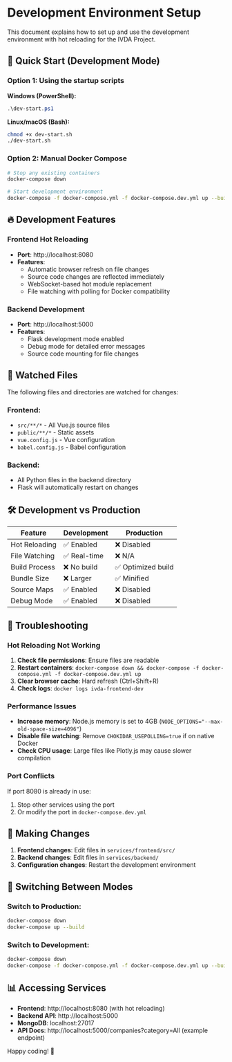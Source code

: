 # Development Environment Setup

This document explains how to set up and use the development environment with hot reloading for the IVDA Project.

## 🚀 Quick Start (Development Mode)

### Option 1: Using the startup scripts

**Windows (PowerShell):**

```powershell
.\dev-start.ps1
```

**Linux/macOS (Bash):**

```bash
chmod +x dev-start.sh
./dev-start.sh
```

### Option 2: Manual Docker Compose

```bash
# Stop any existing containers
docker-compose down

# Start development environment
docker-compose -f docker-compose.yml -f docker-compose.dev.yml up --build
```

## 🔥 Development Features

### Frontend Hot Reloading

- **Port**: http://localhost:8080
- **Features**:
  - Automatic browser refresh on file changes
  - Source code changes are reflected immediately
  - WebSocket-based hot module replacement
  - File watching with polling for Docker compatibility

### Backend Development

- **Port**: http://localhost:5000
- **Features**:
  - Flask development mode enabled
  - Debug mode for detailed error messages
  - Source code mounting for file changes

## 📁 Watched Files

The following files and directories are watched for changes:

### Frontend:

- `src/**/*` - All Vue.js source files
- `public/**/*` - Static assets
- `vue.config.js` - Vue configuration
- `babel.config.js` - Babel configuration

### Backend:

- All Python files in the backend directory
- Flask will automatically restart on changes

## 🛠️ Development vs Production

| Feature       | Development  | Production         |
| ------------- | ------------ | ------------------ |
| Hot Reloading | ✅ Enabled   | ❌ Disabled        |
| File Watching | ✅ Real-time | ❌ N/A             |
| Build Process | ❌ No build  | ✅ Optimized build |
| Bundle Size   | ❌ Larger    | ✅ Minified        |
| Source Maps   | ✅ Enabled   | ❌ Disabled        |
| Debug Mode    | ✅ Enabled   | ❌ Disabled        |

## 🐛 Troubleshooting

### Hot Reloading Not Working

1. **Check file permissions**: Ensure files are readable
2. **Restart containers**: `docker-compose down && docker-compose -f docker-compose.yml -f docker-compose.dev.yml up`
3. **Clear browser cache**: Hard refresh (Ctrl+Shift+R)
4. **Check logs**: `docker logs ivda-frontend-dev`

### Performance Issues

- **Increase memory**: Node.js memory is set to 4GB (`NODE_OPTIONS="--max-old-space-size=4096"`)
- **Disable file watching**: Remove `CHOKIDAR_USEPOLLING=true` if on native Docker
- **Check CPU usage**: Large files like Plotly.js may cause slower compilation

### Port Conflicts

If port 8080 is already in use:

1. Stop other services using the port
2. Or modify the port in `docker-compose.dev.yml`

## 📝 Making Changes

1. **Frontend changes**: Edit files in `services/frontend/src/`
2. **Backend changes**: Edit files in `services/backend/`
3. **Configuration changes**: Restart the development environment

## 🔄 Switching Between Modes

### Switch to Production:

```bash
docker-compose down
docker-compose up --build
```

### Switch to Development:

```bash
docker-compose down
docker-compose -f docker-compose.yml -f docker-compose.dev.yml up --build
```

## 📊 Accessing Services

- **Frontend**: http://localhost:8080 (with hot reloading)
- **Backend API**: http://localhost:5000
- **MongoDB**: localhost:27017
- **API Docs**: http://localhost:5000/companies?category=All (example endpoint)

Happy coding! 🎉
